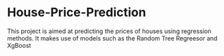 # House-Price-Prediction
This project is aimed at predicting the prices of houses using regression methods. It makes use of models such as the Random Tree Regreesor and XgBoost
